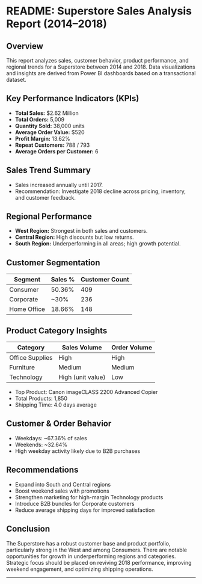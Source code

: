 # README: Superstore Sales Analysis Report (2014–2018)

## Overview

This report analyzes sales, customer behavior, product performance, and regional trends for a Superstore between 2014 and 2018. Data visualizations and insights are derived from Power BI dashboards based on a transactional dataset.

## Key Performance Indicators (KPIs)

- **Total Sales:** \$2.62 Million
- **Total Orders:** 5,009
- **Quantity Sold:** 38,000 units
- **Average Order Value:** \$520
- **Profit Margin:** 13.62%
- **Repeat Customers:** 788 / 793
- **Average Orders per Customer:** 6

## Sales Trend Summary

- Sales increased annually until 2017.
- Recommendation: Investigate 2018 decline across pricing, inventory, and customer feedback.

## Regional Performance

- **West Region:** Strongest in both sales and customers.
- **Central Region:** High discounts but low returns.
- **South Region:** Underperforming in all areas; high growth potential.

## Customer Segmentation

| Segment     | Sales % | Customer Count |
| ----------- | ------- | -------------- |
| Consumer    | 50.36%  | 409            |
| Corporate   | \~30%   | 236            |
| Home Office | 18.66%  | 148            |

## Product Category Insights

| Category        | Sales Volume      | Order Volume |
| --------------- | ----------------- | ------------ |
| Office Supplies | High              | High         |
| Furniture       | Medium            | Medium       |
| Technology      | High (unit value) | Low          |

- Top Product: Canon imageCLASS 2200 Advanced Copier
- Total Products: 1,850
- Shipping Time: 4.0 days average

## Customer & Order Behavior

- Weekdays: \~67.36% of sales
- Weekends: \~32.64%
- High weekday activity likely due to B2B purchases

## Recommendations

- Expand into South and Central regions
- Boost weekend sales with promotions
- Strengthen marketing for high-margin Technology products
- Introduce B2B bundles for Corporate customers
- Reduce average shipping days for improved satisfaction

## Conclusion

The Superstore has a robust customer base and product portfolio, particularly strong in the West and among Consumers. There are notable opportunities for growth in underperforming regions and categories. Strategic focus should be placed on reviving 2018 performance, improving weekend engagement, and optimizing shipping operations.

---

